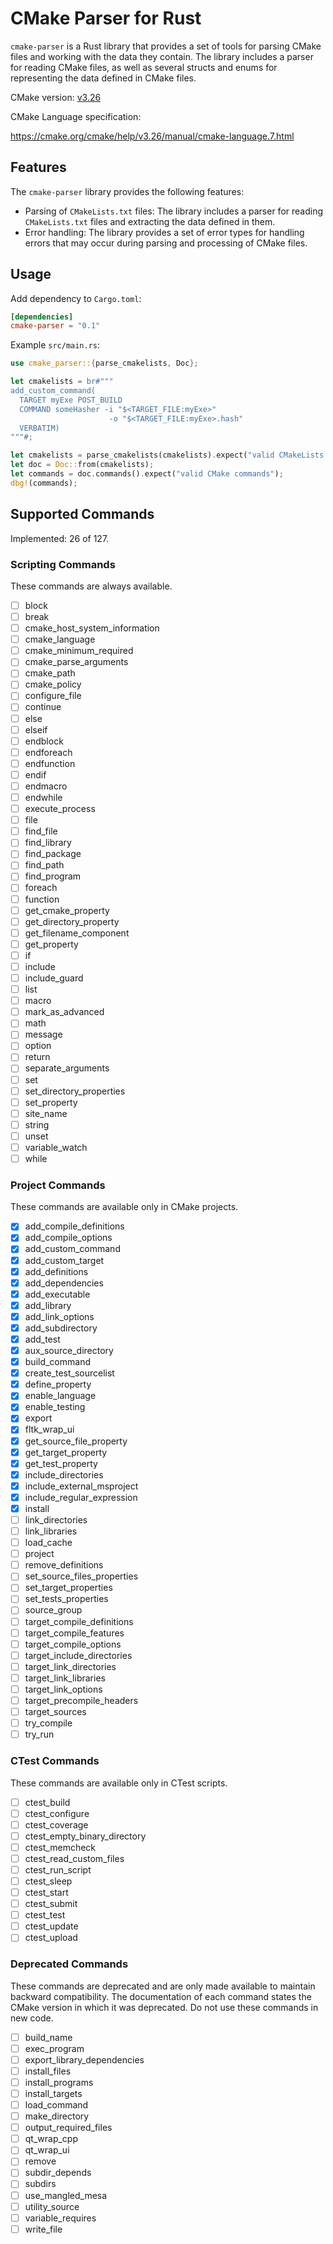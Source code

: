 # CMake Parser for Rust

`cmake-parser` is a Rust library that provides a set of tools for parsing CMake files and working with the data they contain. The library includes a parser for reading CMake files, as well as several structs and enums for representing the data defined in CMake files.

CMake version: [v3.26](https://cmake.org/cmake/help/v3.26/index.html)

CMake Language specification:

<https://cmake.org/cmake/help/v3.26/manual/cmake-language.7.html>

## Features

The `cmake-parser` library provides the following features:

- Parsing of `CMakeLists.txt` files: The library includes a parser for reading `CMakeLists.txt` files and extracting the data defined in them.
- Error handling: The library provides a set of error types for handling errors that may occur during parsing and processing of CMake files.

## Usage

Add dependency to `Cargo.toml`:

```toml
[dependencies]
cmake-parser = "0.1"
```

Example `src/main.rs`:

```rust
use cmake_parser::{parse_cmakelists, Doc};

let cmakelists = br#"""
add_custom_command(
  TARGET myExe POST_BUILD
  COMMAND someHasher -i "$<TARGET_FILE:myExe>"
                      -o "$<TARGET_FILE:myExe>.hash"
  VERBATIM)
"""#;

let cmakelists = parse_cmakelists(cmakelists).expect("valid CMakeLists.txt");
let doc = Doc::from(cmakelists);
let commands = doc.commands().expect("valid CMake commands");
dbg!(commands);
```

## Supported Commands

Implemented: 26 of 127.

### Scripting Commands

These commands are always available.

- [ ] block
- [ ] break
- [ ] cmake_host_system_information
- [ ] cmake_language
- [ ] cmake_minimum_required
- [ ] cmake_parse_arguments
- [ ] cmake_path
- [ ] cmake_policy
- [ ] configure_file
- [ ] continue
- [ ] else
- [ ] elseif
- [ ] endblock
- [ ] endforeach
- [ ] endfunction
- [ ] endif
- [ ] endmacro
- [ ] endwhile
- [ ] execute_process
- [ ] file
- [ ] find_file
- [ ] find_library
- [ ] find_package
- [ ] find_path
- [ ] find_program
- [ ] foreach
- [ ] function
- [ ] get_cmake_property
- [ ] get_directory_property
- [ ] get_filename_component
- [ ] get_property
- [ ] if
- [ ] include
- [ ] include_guard
- [ ] list
- [ ] macro
- [ ] mark_as_advanced
- [ ] math
- [ ] message
- [ ] option
- [ ] return
- [ ] separate_arguments
- [ ] set
- [ ] set_directory_properties
- [ ] set_property
- [ ] site_name
- [ ] string
- [ ] unset
- [ ] variable_watch
- [ ] while

### Project Commands

These commands are available only in CMake projects.

- [x] add_compile_definitions
- [x] add_compile_options
- [x] add_custom_command
- [x] add_custom_target
- [x] add_definitions
- [x] add_dependencies
- [x] add_executable
- [x] add_library
- [x] add_link_options
- [x] add_subdirectory
- [x] add_test
- [x] aux_source_directory
- [x] build_command
- [x] create_test_sourcelist
- [x] define_property
- [x] enable_language
- [x] enable_testing
- [x] export
- [x] fltk_wrap_ui
- [x] get_source_file_property
- [x] get_target_property
- [x] get_test_property
- [x] include_directories
- [x] include_external_msproject
- [x] include_regular_expression
- [x] install
- [ ] link_directories
- [ ] link_libraries
- [ ] load_cache
- [ ] project
- [ ] remove_definitions
- [ ] set_source_files_properties
- [ ] set_target_properties
- [ ] set_tests_properties
- [ ] source_group
- [ ] target_compile_definitions
- [ ] target_compile_features
- [ ] target_compile_options
- [ ] target_include_directories
- [ ] target_link_directories
- [ ] target_link_libraries
- [ ] target_link_options
- [ ] target_precompile_headers
- [ ] target_sources
- [ ] try_compile
- [ ] try_run

### CTest Commands

These commands are available only in CTest scripts.

- [ ] ctest_build
- [ ] ctest_configure
- [ ] ctest_coverage
- [ ] ctest_empty_binary_directory
- [ ] ctest_memcheck
- [ ] ctest_read_custom_files
- [ ] ctest_run_script
- [ ] ctest_sleep
- [ ] ctest_start
- [ ] ctest_submit
- [ ] ctest_test
- [ ] ctest_update
- [ ] ctest_upload

### Deprecated Commands

These commands are deprecated and are only made available to maintain backward compatibility. The documentation of each command states the CMake version in which it was deprecated. Do not use these commands in new code.

- [ ] build_name
- [ ] exec_program
- [ ] export_library_dependencies
- [ ] install_files
- [ ] install_programs
- [ ] install_targets
- [ ] load_command
- [ ] make_directory
- [ ] output_required_files
- [ ] qt_wrap_cpp
- [ ] qt_wrap_ui
- [ ] remove
- [ ] subdir_depends
- [ ] subdirs
- [ ] use_mangled_mesa
- [ ] utility_source
- [ ] variable_requires
- [ ] write_file
